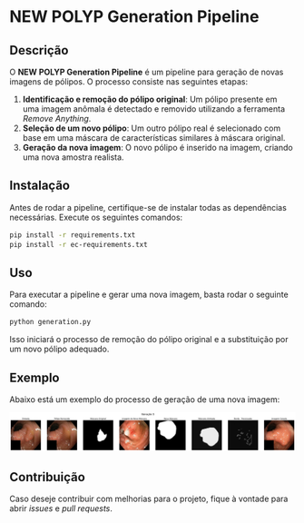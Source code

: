 # NEW POLYP Generation Pipeline

## Descrição
O **NEW POLYP Generation Pipeline** é um pipeline para geração de novas imagens de pólipos. O processo consiste nas seguintes etapas:

1. **Identificação e remoção do pólipo original**: Um pólipo presente em uma imagem anômala é detectado e removido utilizando a ferramenta *Remove Anything*.
2. **Seleção de um novo pólipo**: Um outro pólipo real é selecionado com base em uma máscara de características similares à máscara original.
3. **Geração da nova imagem**: O novo pólipo é inserido na imagem, criando uma nova amostra realista.

## Instalação
Antes de rodar a pipeline, certifique-se de instalar todas as dependências necessárias. Execute os seguintes comandos:

```bash
pip install -r requirements.txt
pip install -r ec-requirements.txt
```

## Uso
Para executar a pipeline e gerar uma nova imagem, basta rodar o seguinte comando:

```bash
python generation.py
```

Isso iniciará o processo de remoção do pólipo original e a substituição por um novo pólipo adequado.

## Exemplo
Abaixo está um exemplo do processo de geração de uma nova imagem:

![Exemplo de geração de imagem](test/example.png)

## Contribuição
Caso deseje contribuir com melhorias para o projeto, fique à vontade para abrir *issues* e *pull requests*.
